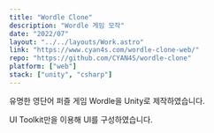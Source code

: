 ```yaml
---
title: "Wordle Clone"
description: "Wordle 게임 모작"
date: "2022/07"
layout: "../../layouts/Work.astro"
link: "https://www.cyan4s.com/wordle-clone-web/"
repo: "https://github.com/CYAN4S/wordle-clone"
platform: ["web"]
stack: ["unity", "csharp"]
---
```


유명한 영단어 퍼즐 게임 Wordle을 Unity로 제작하였습니다.

UI Toolkit만을 이용해 UI를 구성하였습니다.
